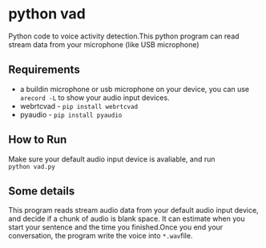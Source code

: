 python vad
==========

Python code to voice activity detection.This python program can read stream data from your microphone (like USB microphone)

Requirements
------------

-	a buildin microphone or usb microphone on your device, you can use `arecord -L` to show your audio input devices.
-	webrtcvad - `pip install webrtcvad`
-	pyaudio - `pip install pyaudio`

How to Run
----------

Make sure your default audio input device is avaliable, and run  
`python vad.py`

Some details
------------

This program reads stream audio data from your default audio input device, and decide if a chunk of audio is blank space. It can estimate when you start your sentence and the time you finished.Once you end your conversation, the program write the voice into `*.wav`file.
